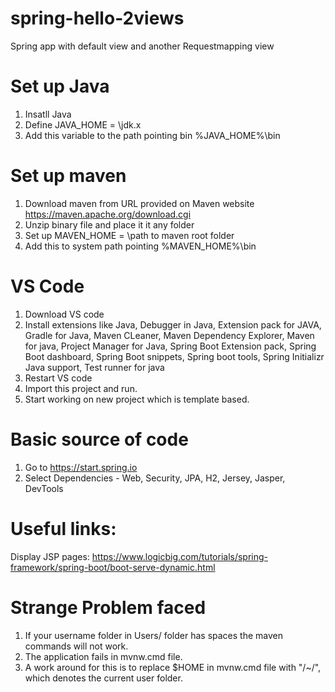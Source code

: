 # spring-hello-2views
Spring app with default view and another Requestmapping view

# Set up Java

1. Insatll Java
2. Define JAVA_HOME = \jdk.x
3. Add this variable to the path pointing bin %JAVA_HOME%\bin


# Set up maven

1. Download maven from URL provided on Maven website https://maven.apache.org/download.cgi
2. Unzip binary file and place it it any folder
3. Set up MAVEN_HOME = \path to maven root folder
4. Add this to system path pointing %MAVEN_HOME%\bin

# VS Code

1. Download VS code 
2. Install extensions like Java, Debugger in Java, Extension pack for JAVA, Gradle for Java, Maven CLeaner, Maven Dependency Explorer, Maven for java, Project Manager for Java, Spring Boot Extension pack, Spring Boot dashboard, Spring Boot snippets, Spring boot tools, Spring Initializr Java support, Test runner for java
3. Restart VS code 
4. Import this project and run.
5. Start working on new project which is template based.

# Basic source of code

1. Go to https://start.spring.io
2. Select Dependencies - Web, Security, JPA, H2, Jersey, Jasper, DevTools


# Useful links:

Display JSP pages: https://www.logicbig.com/tutorials/spring-framework/spring-boot/boot-serve-dynamic.html

# Strange Problem faced

1. If your username folder in Users/ folder has spaces the maven commands will not work.
2. The application fails in mvnw.cmd file. 
3. A work around for this is to replace $HOME in mvnw.cmd file with "/~/", which denotes the current user folder.